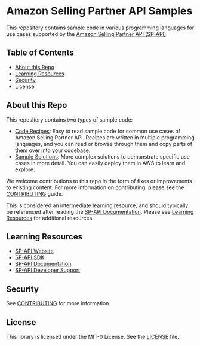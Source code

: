 # Amazon Selling Partner API Samples

This repository contains sample code in various programming languages for use cases supported by the [Amazon Selling Partner API (SP-API)](https://developer-docs.amazon.com/sp-api/).

## Table of Contents
- [About this Repo ](#about-this-repo)
- [Learning Resources ](#learning-resources)
- [Security ](#security)
- [License ](#license)

## About this Repo
This repository contains two types of sample code:
- [Code Recipes](code-recipes): Easy to read sample code for common use cases of Amazon Selling Partner API. Recipes are written in multiple programming languages, and you can read or browse through them and copy parts of them over into your codebase.
- [Sample Solutions](use-cases): More complex solutions to demonstrate specific use cases in more detail. You can easily deploy them in AWS to learn and explore.

We welcome contributions to this repo in the form of fixes or improvements to existing content. For more information on contributing, please see the [CONTRIBUTING](CONTRIBUTING.md) guide.

This is considered an intermediate learning resource, and should typically be referenced after reading the [SP-API Documentation](https://developer-docs.amazon.com/sp-api). Please see [Learning Resources](#learning-resources) for additional resources.

## Learning Resources
* [SP-API Website](https://developer.amazonservices.com)
* [SP-API SDK](https://github.com/amzn/selling-partner-api-sdk)
* [SP-API Documentation](https://developer-docs.amazon.com/sp-api)
* [SP-API Developer Support](https://developer.amazonservices.com/support)

## Security

See [CONTRIBUTING](CONTRIBUTING.md) for more information.

## License

This library is licensed under the MIT-0 License. See the [LICENSE](LICENSE) file.

